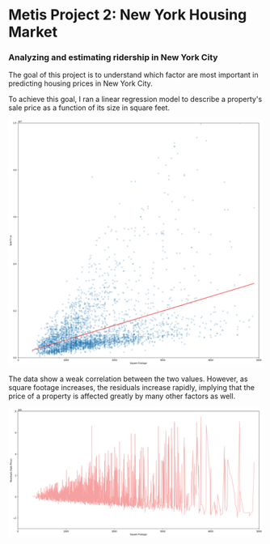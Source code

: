 # Metis Project 2: New York Housing Market

### Analyzing and estimating ridership in New York City

The goal of this project is to understand which factor are most important in predicting housing prices in New York City.

To achieve this goal, I ran a linear regression model to describe a property's sale price as a function of its size in square feet.

![Alt text](https://github.com/MK38993/Metis-Project-2---Real-Estate-Market/blob/main/best_fit_sqft_price.png "......")

The data show a weak correlation between the two values. However, as square footage increases, the residuals increase rapidly, implying that the price of a property is affected greatly by many other factors as well.

![Alt text](https://github.com/MK38993/Metis-Project-2---Real-Estate-Market/blob/main/residuals.png "......")